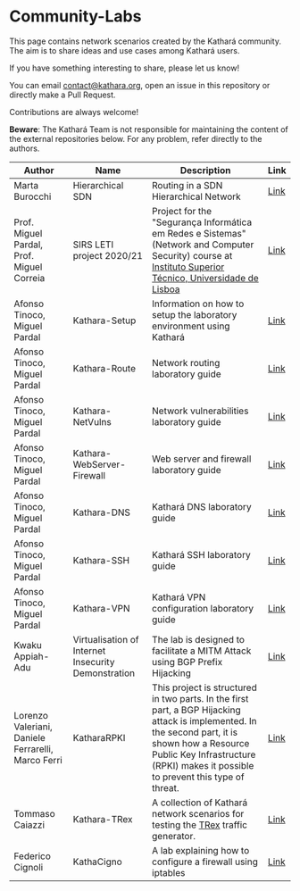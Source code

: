 # Community-Labs
This page contains network scenarios created by the Kathará community. 
The aim is to share ideas and use cases among Kathará users. 

If you have something interesting to share, please let us know!

You can email contact@kathara.org, open an issue in this repository or directly make a Pull Request.

Contributions are always welcome!

**Beware**: The Kathará Team is not responsible for maintaining the content of the external repositories below. For any problem, refer directly to the authors. 


| Author | Name | Description | Link |
| --- | --- | --- | --- |
| Marta Burocchi | Hierarchical SDN | Routing in a SDN Hierarchical Network | [Link](https://github.com/Martolins/Hierarchical-SDN-using-Kathara) |
| Prof. Miguel Pardal, Prof. Miguel Correia | SIRS LETI project 2020/21 | Project for the "Segurança Informática em Redes e Sistemas" (Network and Computer Security) course at [Instituto Superior Técnico, Universidade de Lisboa](https://tecnico.ulisboa.pt/pt/) | [Link](https://github.com/tecnico-sec/Project-2021_2)|
| Afonso Tinoco, Miguel Pardal | Kathara-Setup | Information on how to setup the laboratory environment using Kathará | [Link](https://github.com/tecnico-sec/Kathara-Setup) |
| Afonso Tinoco, Miguel Pardal | Kathara-Route | Network routing laboratory guide | [Link](https://github.com/tecnico-sec/Kathara-Route) |
| Afonso Tinoco, Miguel Pardal | Kathara-NetVulns | Network vulnerabilities laboratory guide | [Link](https://github.com/tecnico-sec/Kathara-NetVulns) |
| Afonso Tinoco, Miguel Pardal | Kathara-WebServer-Firewall | Web server and firewall laboratory guide | [Link](https://github.com/tecnico-sec/Kathara-WebServer-Firewall) |
| Afonso Tinoco, Miguel Pardal | Kathara-DNS | Kathará DNS laboratory guide | [Link](https://github.com/tecnico-sec/Kathara-DNS) |
| Afonso Tinoco, Miguel Pardal | Kathara-SSH | Kathará SSH laboratory guide | [Link](https://github.com/tecnico-sec/Kathara-SSH) |
| Afonso Tinoco, Miguel Pardal | Kathara-VPN | Kathará VPN configuration laboratory guide | [Link](https://github.com/tecnico-sec/Kathara-VPN) | 
| Kwaku Appiah-Adu | Virtualisation of Internet Insecurity Demonstration | The lab is designed to facilitate a MITM Attack using BGP Prefix Hijacking | [Link](https://github.com/kwaku104/Virtualisation-of-Internet-Insecurity-Demonstration) |
| Lorenzo Valeriani, Daniele Ferrarelli, Marco Ferri | KatharaRPKI | This project is structured in two parts. In the first part, a BGP Hijacking attack is implemented. In the second part, it is shown how a Resource Public Key Infrastructure (RPKI) makes it possible to prevent this type of threat. | [Link](https://github.com/ThetaRangers/KatharaRPKI) |
| Tommaso Caiazzi | Kathara-TRex | A collection of Kathará network scenarios for testing the [TRex](https://trex-tgn.cisco.com/) traffic generator. | [Link](https://github.com/tcaiazzi/kathara-trex-labs) |
| Federico Cignoli | KathaCigno | A lab explaining how to configure a firewall using iptables | [Link](https://github.com/Fede-droid/KathaCigno) | 
